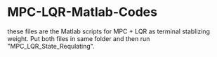 # MPC-LQR-Matlab-Codes
these files are the Matlab scripts for MPC + LQR as terminal stablizing weight.
Put both files in same folder and then run "MPC_LQR_State_Requlating".
